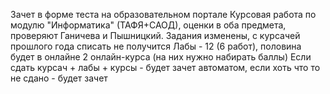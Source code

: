 Зачет в форме теста на образовательном портале
Курсовая работа по модулю "Информатика" (ТАФЯ+САОД), оценки в оба предмета, проверяют Ганичева и Пышницкий. Задания изменены, с курсачей прошлого года списать не получится
Лабы - 12 (6 работ), половина будет в онлайне
2 онлайн-курса (на них нужно набирать баллы)
Если сдать курсач + лабы + курсы - будет зачет автоматом, если хоть что то не сдано - будет зачет